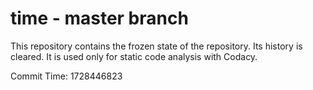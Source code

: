 # time - master branch

This repository contains the frozen state of the repository.
Its history is cleared. It is used only for static code
analysis with Codacy.

Commit Time: 1728446823